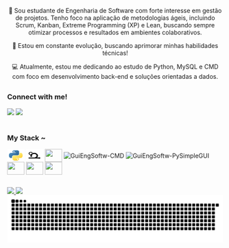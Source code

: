 <p align="center">👋 Sou estudante de Engenharia de Software com forte interesse em gestão de projetos. Tenho foco na aplicação de metodologias ágeis, incluindo Scrum, Kanban, Extreme Programming (XP) e Lean, buscando sempre otimizar processos e resultados em ambientes colaborativos.

<p align="center">🚀 Estou em constante evolução, buscando aprimorar minhas habilidades técnicas!

<p align="center">💻 Atualmente, estou me dedicando ao estudo de Python, MySQL e CMD com foco em desenvolvimento back-end e soluções orientadas a dados.

##

<h3 align="left">Connect with me!</h3>
 <div> 
  <a href = "mailto:guinunez@icloud.com"><img src="https://img.shields.io/badge/-Icloud-%23333?style=for-the-badge&logo=icloud&logoColor=white" target="_blank"></a>
  <a href="https://www.linkedin.com/in/guilherme-lima-nuñez-8a3528169/" target="_blank"><img src="https://img.shields.io/badge/-LinkedIn-%230077B5?style=for-the-badge&logo=linkedin&logoColor=white" target="_blank"></a> 

<div style="display: inline_block"><br>
<h3 align="left">My Stack ~</h3>
  <img align="center" alt="GuiEngSoftw-Python" height="30" width="40" src="https://raw.githubusercontent.com/devicons/devicon/master/icons/python/python-original.svg">
 <img align="center" alt="GuiEngSoftw-Scrum" height="30" width="40"src= "https://raw.githubusercontent.com/vorillaz/devicons/ba75593fdf8d66496676a90cbf127d721f73e961/!SVG/scrum.svg">
<img align="center"src="https://cdn.jsdelivr.net/gh/devicons/devicon@latest/icons/jira/jira-original.svg"height="30" width="40" />
   <img align="center" alt="GuiEngSoftw-CMD" height="30"width="40"src="https://camo.githubusercontent.com/6a9b2776846a3a2bed4b0bef1abbb008567238c413970daf5133e566d3ba64e4/68747470733a2f2f75706c6f61642e77696b696d656469612e6f72672f77696b6970656469612f656e2f652f65662f436f6d6d616e645f70726f6d70745f69636f6e5f25323877696e646f77732532392e706e67">
 <img align="center" alt="GuiEngSoftw-PySimpleGUI" height="30" width="40" src="https://camo.githubusercontent.com/67969fe034088471dab39bcb8534fa88613bc893e47d41fa41ea2b57ddd31a16/68747470733a2f2f507953696d706c654755492e6e65742f696d616765732f656d6f6a69732f6e6577735f3131322e706e67">
 <img align="center"src="https://cdn.jsdelivr.net/gh/devicons/devicon@latest/icons/c/c-original.svg"height="30" width="40" />
<img  align="center"src="https://cdn.jsdelivr.net/gh/devicons/devicon@latest/icons/mysql/mysql-original.svg"height="30" width="40"  />
<img  align="center"src="https://cdn.jsdelivr.net/gh/devicons/devicon@latest/icons/git/git-plain.svg"height="30" width="40"/>
</div>

 ##

<div> 
<a href="https://beacons.ai/GuiEngSoftw">
<img height="180em" src="https://github-readme-stats.vercel.app/api?username=GuiEngSoftw&show_icons=true&theme=dark&include_all_commits=true&count_private=false"/>
<img height="180em" src="https://github-readme-stats.vercel.app/api/top=langs/?username=GuiEngSoftw&layout=compact&langs_count=168theme=dracula"/>
</div> 

<picture align="center">
  <source media="(prefers-color-scheme: dark)" srcset="https://raw.githubusercontent.com/GuiEngSoftw/GuiEngSoftw/output/github-contribution-grid-snake-dark.svg">
  <source media="(prefers-color-scheme: light)" srcset="https://raw.githubusercontent.com/GuiEngSoftw/GuiEngSoftw/output/github-contribution-grid-snake-dark.svg">
  <img align="center" alt="github contribution grid snake animation" src="https://raw.githubusercontent.com/GuiEngSoftw/GuiEngSoftw/output/github-contribution-grid-snake.svg">
</picture>

